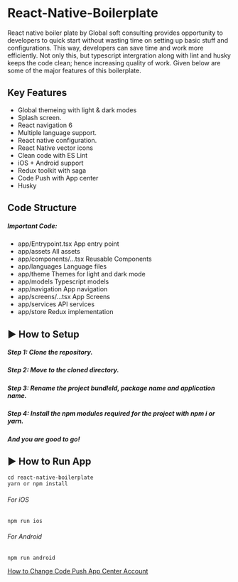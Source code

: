# React-Native-Boilerplate
React native boiler plate by Global soft consulting provides opportunity to developers to quick start without wasting time on setting up basic stuff and configurations. This way, developers can save time and work more efficiently. Not only this, but typescript intergration along with lint and husky keeps the code clean; hence increasing quality of work. Given below are some of the major features of this boilerplate. 

## Key Features
 * Global themeing with light & dark modes
 * Splash screen.
 * React navigation 6
 * Multiple language support.
 * React native configuration.
 * React Native vector icons
 * Clean code with ES Lint
 * iOS + Android support
 * Redux toolkit with saga 
 * Code Push with App center
 * Husky


## Code Structure 
##### Important Code:
* app/Entrypoint.tsx App entry point 
* app/assets All assets
* app/components/...tsx Reusable Components
* app/languages Language files
* app/theme Themes for light and dark mode
* app/models Typescript models
* app/navigation App navigation
* app/screens/...tsx App Screens
* app/services API services
* app/store Redux implementation


## ▶ How to Setup

##### Step 1: Clone the repository. 

##### Step 2: Move to the cloned directory.

##### Step 3: Rename the project bundleId, package name and application name.

##### Step 4: Install the npm modules required for the project with npm i or yarn.

##### And you are good to go!

## ▶ How to Run App
```
cd react-native-boilerplate
yarn or npm install
```
###### For iOS
```
npm run ios
```
###### For Android
```
npm run android
```

[How to Change Code Push App Center Account](https://dev.to/karanpratapsingh/update-your-react-native-apps-seamlessly-using-microsoft-s-codepush-f61)


